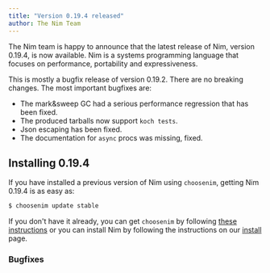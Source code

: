 ```yaml
---
title: "Version 0.19.4 released"
author: The Nim Team
---
```


The Nim team is happy to announce that the latest release of Nim,
version 0.19.4, is now available. Nim is a systems programming language that
focuses on performance, portability and expressiveness.

This is mostly a bugfix release of version 0.19.2.
There are no breaking changes.
The most important bugfixes are:

- The mark&sweep GC had a serious performance regression that has been fixed.
- The produced tarballs now support `koch tests`.
- Json escaping has been fixed.
- The documentation for `async` procs was missing, fixed.


## Installing 0.19.4

If you have installed a previous version of Nim using ``choosenim``,
getting Nim 0.19.4 is as easy as:

```bash
$ choosenim update stable
```

If you don't have it already, you can get ``choosenim`` by following
[these instructions](https://github.com/dom96/choosenim) or you can install
Nim by following the instructions on our
[install](https://nim-lang.org/install.html) page.


### Bugfixes

